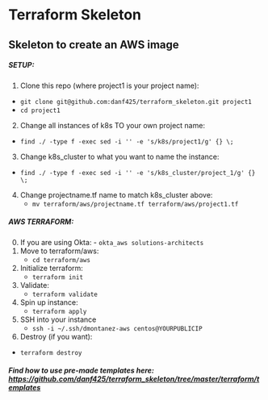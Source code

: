 # Terraform Skeleton

## Skeleton to create an AWS image

##### SETUP:
1. Clone this repo (where project1 is your project name):  
  - `git clone git@github.com:danf425/terraform_skeleton.git project1`  
  - `cd project1`  
2. Change all instances of k8s TO your own project name:  
  - `find ./ -type f -exec sed -i '' -e 's/k8s/project1/g' {} \;`  
3. Change k8s_cluster to what you want to name the instance:  
  - `find ./ -type f -exec sed -i '' -e 's/k8s_cluster/project_1/g' {} \;`  
4. Change projectname.tf name to match k8s_cluster above:  
   - `mv terraform/aws/projectname.tf terraform/aws/project1.tf`  
  
##### AWS TERRAFORM:
0. If you are using Okta: - `okta_aws solutions-architects`
1. Move to terraform/aws:  
   - `cd terraform/aws`  
2. Initialize terraform:  
   - `terraform init`  
3. Validate:  
   - `terraform validate`  
4. Spin up instance:  
   - `terraform apply`  
5. SSH into your instance
   - `ssh -i ~/.ssh/dmontanez-aws centos@YOURPUBLICIP`
00. Destroy (if you want):  
   - `terraform destroy`  


##### Find how to use pre-made templates here: https://github.com/danf425/terraform_skeleton/tree/master/terraform/templates
